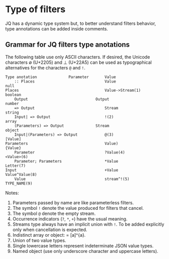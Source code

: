 # Type of filters

JQ has a dynamic type system but, to better understand filters behavior, type
annotations can be added inside comments.

## Grammar for JQ filters type anotations

The following table use only ASCII characters.  If desired, the Unicode
characters ∅ (U+2205) and ⊥ (U+22A5) can be used as typographical alternatives
for the characters `@` and `!`.

```none
Type anotation				Parameter		Value
    :: Places                               Value                   null
Places                                      Value->Stream(1)        boolean
    Output                              Output                      number
    => Output                               Stream                  string
    Input| => Output                        !(2)                    array
    (Parameters) => Output              Stream                      object
    Input|(Parameters) => Output            @(3)                    [Value]
Parameters                                  Value)                  {Value}
    Parameter                               ?Value(4)               <Value>(6)
    Parameter; Parameters                   *Value                  Letter(7)
Input                                       +Value                  Value^Value(8)
    Value                                   stream^!(5)             TYPE_NAME(9)
```

Notes:

1. Parameters passed by name are like parameterless filters.
1. The symbol `!` denote the value produced for filters that cancel.
2. The symbol `@` denote the empty stream.
4. Occurrence indicators (`?`, `*`, `+`) have the usual meaning.
5. Streams type always have an implicit union with `!`. To be added explicitly only when cancellation is expected.
6. Indistinct array or object: <a> = [a]^{a}.
7. Union of two value types.
8. Single lowercase letters represent indeterminate JSON value types.
9. Named object (use only underscore character and uppercase letters).

